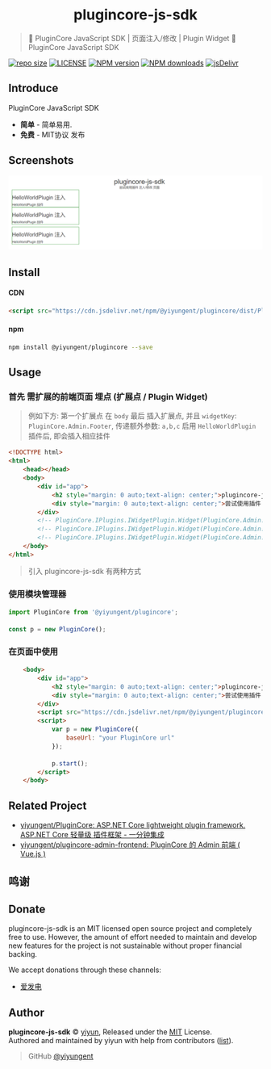 <p align="center">
<!-- <img src="docs/_images/logo.png" alt="plugincore-js-sdk"> -->
</p>
<h1 align="center">plugincore-js-sdk</h1>

> 🔌 PluginCore JavaScript SDK | 页面注入/修改 | Plugin Widget
> :cake: PluginCore JavaScript SDK

[![repo size](https://img.shields.io/github/repo-size/yiyungent/PluginCore.svg?style=flat)]()
[![LICENSE](https://img.shields.io/github/license/yiyungent/PluginCore.svg?style=flat)](https://github.com/yiyungent/plugincore-js-sdk/blob/master/LICENSE)
[![NPM version](https://img.shields.io/npm/v/@yiyungent/plugincore.svg)](https://www.npmjs.com/package/@yiyungent/plugincore)
[![NPM downloads](https://img.shields.io/npm/dt/@yiyungent/plugincore)](https://www.npmjs.com/package/@yiyungent/plugincore)
[![jsDelivr](https://img.shields.io/jsdelivr/npm/hy/@yiyungent/plugincore)](https://www.jsdelivr.com/package/npm/@yiyungent/plugincore)


## Introduce

PluginCore JavaScript SDK

 + **简单** - 简单易用.
 + **免费** - MIT协议 发布

## Screenshots

![](screenshots/2022-02-09-15-17-47.png)

## Install

#### CDN
```html
<script src="https://cdn.jsdelivr.net/npm/@yiyungent/plugincore/dist/PluginCore.min.js"></script>
```

#### npm
```bash
npm install @yiyungent/plugincore --save
```

## Usage

### 首先 需扩展的前端页面 埋点 (扩展点 / Plugin Widget)

> 例如下方: 第一个扩展点
> 在 `body` 最后 插入扩展点, 并且 `widgetKey`: `PluginCore.Admin.Footer`, 传递额外参数: `a,b,c`
> 启用 `HelloWorldPlugin` 插件后, 即会插入相应挂件

```html
<!DOCTYPE html>
<html>
    <head></head>
    <body>
        <div id="app">
            <h2 style="margin: 0 auto;text-align: center;">plugincore-js-sdk</h2>
            <div style="margin: 0 auto;text-align: center;">尝试使用插件 注入/修改 页面</div>
        </div>
        <!-- PluginCore.IPlugins.IWidgetPlugin.Widget(PluginCore.Admin.Footer,a,b,c) -->
        <!-- PluginCore.IPlugins.IWidgetPlugin.Widget(PluginCore.Admin.Footer,d,e) -->
        <!-- PluginCore.IPlugins.IWidgetPlugin.Widget(PluginCore.Admin.Footer,f,j) -->
    </body>
</html>
```

> 引入 plugincore-js-sdk 有两种方式

### 使用模块管理器
```js
import PluginCore from '@yiyungent/plugincore';

const p = new PluginCore();
```
### 在页面中使用
```html
    <body>
        <div id="app">
            <h2 style="margin: 0 auto;text-align: center;">plugincore-js-sdk</h2>
            <div style="margin: 0 auto;text-align: center;">尝试使用插件 注入/修改 页面</div>
        </div>
        <script src="https://cdn.jsdelivr.net/npm/@yiyungent/plugincore/dist/PluginCore.min.js"></script>
        <script>
			var p = new PluginCore({
                baseUrl: "your PluginCore url"
            });

            p.start();
        </script>
    </body>
```

## Related Project

- [yiyungent/PluginCore: ASP.NET Core lightweight plugin framework. ASP.NET Core 轻量级 插件框架 - 一分钟集成](https://github.com/yiyungent/PluginCore)
- [yiyungent/plugincore-admin-frontend: PluginCore 的 Admin 前端 ( Vue.js )](https://github.com/yiyungent/plugincore-admin-frontend)

## 鸣谢



## Donate

plugincore-js-sdk is an MIT licensed open source project and completely free to use. However, the amount of effort needed to maintain and develop new features for the project is not sustainable without proper financial backing.

We accept donations through these channels:
- <a href="https://afdian.net/@yiyun" target="_blank">爱发电</a>

## Author

**plugincore-js-sdk** © [yiyun](https://github.com/yiyungent), Released under the [MIT](./LICENSE) License.<br>
Authored and maintained by yiyun with help from contributors ([list](https://github.com/yiyungent/plugincore-js-sdk/contributors)).

> GitHub [@yiyungent](https://github.com/yiyungent)

